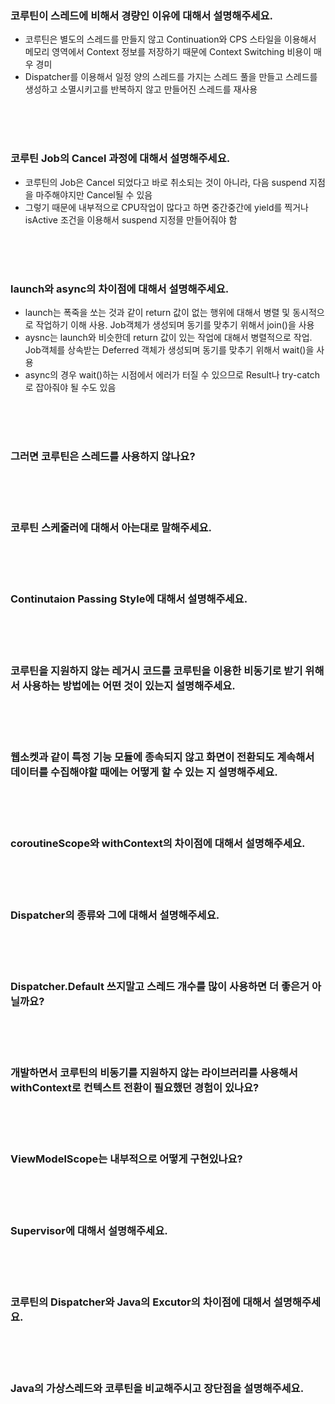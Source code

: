 ### 코루틴이 스레드에 비해서 경량인 이유에 대해서 설명해주세요.

- 코루틴은 별도의 스레드를 만들지 않고 Continuation와 CPS 스타일을 이용해서 메모리 영역에서 Context 정보를 저장하기 때문에 Context Switching 비용이 매우 경미
- Dispatcher를 이용해서 일정 양의 스레드를 가지는 스레드 풀을 만들고 스레드를 생성하고 소멸시키고를 반복하지 않고 만들어진 스레드를 재사용

<br><br><br>

### 코루틴 Job의 Cancel 과정에 대해서 설명해주세요.

- 코루틴의 Job은 Cancel 되었다고 바로 취소되는 것이 아니라, 다음 suspend 지점을 마주해야지만 Cancel될 수 있음
- 그렇기 때문에 내부적으로 CPU작업이 많다고 하면 중간중간에 yield를 찍거나 isActive 조건을 이용해서 suspend 지정믈 만들어줘야 함

<br><br><br>

### launch와 async의 차이점에 대해서 설명해주세요.

- launch는 폭죽을 쏘는 것과 같이 return 값이 없는 행위에 대해서 병렬 및 동시적으로 작업하기 이해 사용. Job객체가 생성되며 동기를 맞추기 위해서 join()을 사용
- aysnc는 launch와 비슷한데 return 값이 있는 작업에 대해서 병렬적으로 작업. Job객체를 상속받는 Deferred 객체가 생성되며 동기를 맞추기 위해서 wait()을 사용
- async의 경우 wait()하는 시점에서 에러가 터질 수 있으므로 Result나 try-catch로 잡아줘야 될 수도 있음

<br><br><br>

### 그러면 코루틴은 스레드를 사용하지 않나요?

<br><br><br>

### 코루틴 스케줄러에 대해서 아는대로 말해주세요.

<br><br><br>

### Continutaion Passing Style에 대해서 설명해주세요.

<br><br><br>

### 코루틴을 지원하지 않는 레거시 코드를 코루틴을 이용한 비동기로 받기 위해서 사용하는 방법에는 어떤 것이 있는지 설명해주세요.

<br><br><br>

### 웹소켓과 같이 특정 기능 모듈에 종속되지 않고 화면이 전환되도 계속해서 데이터를 수집해야할 때에는 어떻게 할 수 있는 지 설명해주세요.

<br><br><br>

### coroutineScope와 withContext의 차이점에 대해서 설명해주세요.

<br><br><br>

### Dispatcher의 종류와 그에 대해서 설명해주세요.

<br><br><br>

### Dispatcher.Default 쓰지말고 스레드 개수를 많이 사용하면 더 좋은거 아닐까요?

<br><br><br>

### 개발하면서 코루틴의 비동기를 지원하지 않는 라이브러리를 사용해서 withContext로 컨텍스트 전환이 필요했던 경험이 있나요?

<br><br><br>

### ViewModelScope는 내부적으로 어떻게 구현있나요?

<br><br><br>

### Supervisor에 대해서 설명해주세요.

<br><br><br>

### 코루틴의 Dispatcher와 Java의 Excutor의 차이점에 대해서 설명해주세요.

<br><br><br>

### Java의 가상스레드와 코루틴을 비교해주시고 장단점을 설명해주세요.
